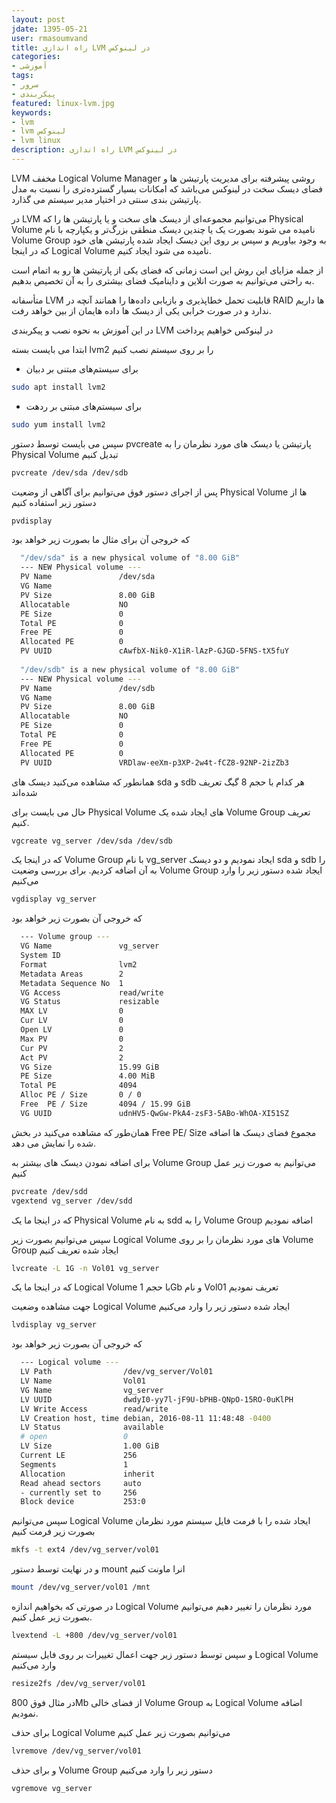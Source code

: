 ```yaml
---    
layout: post                
jdate: 1395-05-21       
user: rmasoumvand                
title: راه اندازی LVM در لینوکس      
categories:    
- آموزشی    
tags:    
- سرور    
- پیکربندی    
featured: linux-lvm.jpg               
keywords:    
- lvm   
- lvm لینوکس    
- lvm linux  
description: راه اندازی LVM در لینوکس    
---
```


LVM مخفف Logical Volume Manager روشی پیشرفته برای مدیریت پارتیشن ها و فضای دیسک سخت در لینوکس می‌باشد که امکانات بسیار گسترده‌تری را نسبت به مدل پارتیشن بندی سنتی در اختیار مدیر سیستم می گذارد.

در LVM می‌توانیم مجموعه‌ای از دیسک های سخت و یا پارتیشن ها را که Physical Volume نامیده می شوند بصورت یک یا چندین دیسک منطقی بزرگ‌تر و یکپارچه با نام Volume Group به وجود بیاوریم و سپس بر روی این دیسک ایجاد شده پارتیشن های خود که در اینجا Logical Volume نامیده می شود ایجاد کنیم.

از جمله مزایای این روش این است زمانی که فضای یکی از پارتیشن ها رو به اتمام است به راحتی می‌توانیم به صورت انلاین و داینامیک فضای بیشتری را به آن تخصیص بدهیم.

متأسفانه LVM قابلیت تحمل خطاپذیری و بازیابی داده‌ها را همانند آنچه در RAID ها داریم ندارد و در صورت خرابی یکی از دیسک ها داده هایمان از بین خواهد رفت.

در این آموزش به نحوه نصب و پیکربندی LVM در لینوکس خواهیم پرداخت

ابتدا می بایست بسته lvm2 را بر روی سیستم نصب کنیم

*   برای سیستم‌های مبتنی بر دبیان
```sh
sudo apt install lvm2
```
*   برای سیستم‌های مبتنی بر ردهت
```sh
sudo yum install lvm2
```
سپس می بایست توسط دستور pvcreate پارتیشن یا دیسک های مورد نظرمان را به Physical Volume تبدیل کنیم
```sh
pvcreate /dev/sda /dev/sdb
```
پس از اجرای دستور فوق می‌توانیم برای آگاهی از وضعیت Physical Volume ها از دستور زیر استفاده کنیم
```sh
pvdisplay
```
که خروجی آن برای مثال ما بصورت زیر خواهد بود
```sh
  "/dev/sda" is a new physical volume of "8.00 GiB"
  --- NEW Physical volume ---
  PV Name               /dev/sda
  VG Name               
  PV Size               8.00 GiB
  Allocatable           NO
  PE Size               0   
  Total PE              0
  Free PE               0
  Allocated PE          0
  PV UUID               cAwfbX-Nik0-X1iR-lAzP-GJGD-5FNS-tX5fuY
   
  "/dev/sdb" is a new physical volume of "8.00 GiB"
  --- NEW Physical volume ---
  PV Name               /dev/sdb
  VG Name               
  PV Size               8.00 GiB
  Allocatable           NO
  PE Size               0   
  Total PE              0
  Free PE               0
  Allocated PE          0
  PV UUID               VRDlaw-eeXm-p3XP-2w4t-fCZ8-92NP-2izZb3
```
همانطور که مشاهده می‌کنید دیسک های sda و sdb هر کدام با حجم 8 گیگ تعریف شده‌اند

حال می بایست برای Physical Volume های ایجاد شده یک Volume Group تعریف کنیم.
```sh
vgcreate vg_server /dev/sda /dev/sdb
```
که در اینجا یک Volume Group با نام vg_server ایجاد نمودیم و دو دیسک sda و sdb را به آن اضافه کردیم. برای بررسی وضعیت Volume Group ایجاد شده دستور زیر را وارد می‌کنیم
```sh
vgdisplay vg_server
```
که خروجی آن بصورت زیر خواهد بود
```sh
  --- Volume group ---
  VG Name               vg_server
  System ID             
  Format                lvm2
  Metadata Areas        2
  Metadata Sequence No  1
  VG Access             read/write
  VG Status             resizable
  MAX LV                0
  Cur LV                0
  Open LV               0
  Max PV                0
  Cur PV                2
  Act PV                2
  VG Size               15.99 GiB
  PE Size               4.00 MiB
  Total PE              4094
  Alloc PE / Size       0 / 0   
  Free  PE / Size       4094 / 15.99 GiB
  VG UUID               udnHV5-QwGw-PkA4-zsF3-5ABo-WhOA-XI51SZ
```
همان‌طور که مشاهده می‌کنید در بخش Free PE/ Size مجموع فضای دیسک ها اضافه شده را نمایش می دهد.

برای اضافه نمودن دیسک های بیشتر به Volume Group می‌توانیم به صورت زیر عمل کنیم
```sh
pvcreate /dev/sdd
vgextend vg_server /dev/sdd
```
که در اینجا ما یک Physical Volume به نام sdd را به Volume Group اضافه نمودیم

سپس می‌توانیم بصورت زیر Logical Volume های مورد نظرمان را بر روی Volume Group ایجاد شده تعریف کنیم
```sh
lvcreate -L 1G -n Vol01 vg_server
```
که در اینجا ما یک Logical Volume با حجم 1Gb  و نام Vol01 تعریف نمودیم

جهت مشاهده وضعیت Logical Volume ایجاد شده دستور زیر را وارد می‌کنیم
```sh
lvdisplay vg_server
```
که خروجی آن بصورت زیر خواهد بود
```sh
  --- Logical volume ---
  LV Path                /dev/vg_server/Vol01
  LV Name                Vol01
  VG Name                vg_server
  LV UUID                dwdyI0-yy7l-jF9U-bPHB-QNpO-15RO-0uKlPH
  LV Write Access        read/write
  LV Creation host, time debian, 2016-08-11 11:48:48 -0400
  LV Status              available
  # open                 0
  LV Size                1.00 GiB
  Current LE             256
  Segments               1
  Allocation             inherit
  Read ahead sectors     auto
  - currently set to     256
  Block device           253:0
```
سپس می‌توانیم Logical Volume ایجاد شده را با فرمت فایل سیستم مورد نظرمان بصورت زیر فرمت کنیم
```sh
mkfs -t ext4 /dev/vg_server/vol01
```
و در نهایت توسط دستور mount انرا ماونت کنیم
```sh
mount /dev/vg_server/vol01 /mnt
```
در صورتی که بخواهیم اندازه Logical Volume مورد نظرمان را تغییر دهیم می‌توانیم بصورت زیر عمل کنیم.
```sh
lvextend -L +800 /dev/vg_server/vol01
```
و سپس توسط دستور زیر جهت اعمال تغییرات بر روی فایل سیستم Logical Volume وارد می‌کنیم
```sh
resize2fs /dev/vg_server/vol01
```
در مثال فوق 800Mb از فضای خالی Volume Group به Logical Volume اضافه نمودیم.

برای حذف Logical Volume می‌توانیم بصورت زیر عمل کنیم
```sh
lvremove /dev/vg_server/vol01
```
و برای حذف Volume Group دستور زیر را وارد می‌کنیم
```sh
vgremove vg_server
```
